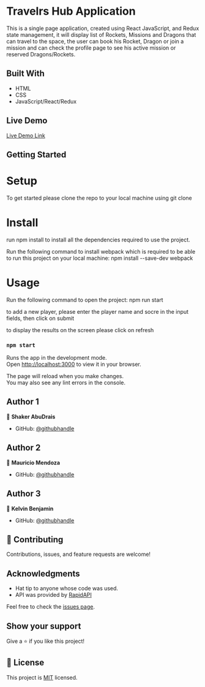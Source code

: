 # Travelrs Hub Application
This is a single page application, created using React JavaScript, and Redux state management, it will display list of Rockets, Missions and Dragons that can travel to the space, the user can book his Rocket, Dragon or join a mission and can check the profile page to see his active mission or reserved Dragons/Rockets.

## Built With

- HTML
- CSS
- JavaScript/React/Redux

## Live Demo
[Live Demo Link]()

## Getting Started

# Setup
To get started please clone the repo to your local machine using git clone

# Install
run npm install to install all the dependencies required to use the project.

Run the following command to install webpack which is required to be able to run this project on your local machine: npm install --save-dev webpack

# Usage
Run the following command to open the project: npm run start

to add a new player, please enter the player name and socre in the input fields, then click on submit

to display the results on the screen please click on refresh

### `npm start`

Runs the app in the development mode.\
Open [http://localhost:3000](http://localhost:3000) to view it in your browser.

The page will reload when you make changes.\
You may also see any lint errors in the console.


## Author 1

👤 **Shaker AbuDrais**

- GitHub: [@githubhandle](https://github.com/shakerAbuDrais)

## Author 2

👤 **Mauricio Mendoza**

- GitHub: [@githubhandle](https://github.com/rbreva)

## Author 3

👤 **Kelvin Benjamin**

- GitHub: [@githubhandle](https://github.com/Kelvin-Ben)


## 🤝 Contributing

Contributions, issues, and feature requests are welcome!

## Acknowledgments

- Hat tip to anyone whose code was used.
- API was provided by [RapidAPI](https://rapidapi.com/thekevinconnor-lPsiMJNfyt0/api/free-epic-games/) 

Feel free to check the [issues page](../../issues/).

## Show your support

Give a ⭐️ if you like this project!

## 📝 License

This project is [MIT](./LICENSE) licensed.



